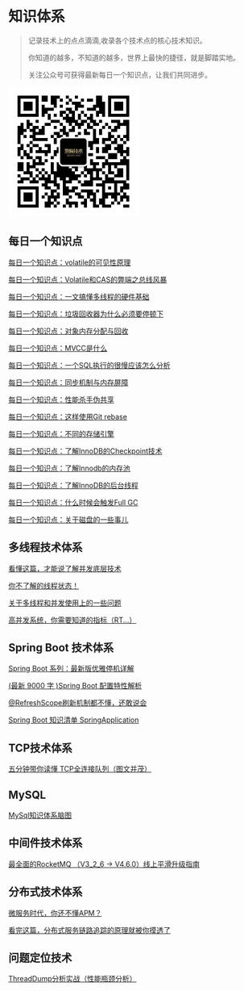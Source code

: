 # 知识体系
>记录技术上的点点滴滴,收录各个技术点的核心技术知识。
>
>你知道的越多，不知道的越多，世界上最快的捷径，就是脚踏实地。
>
>关注公众号可获得最新每日一个知识点，让我们共同进步。

![image](https://github.com/qianglu1989/technology/blob/main/pic/%E6%9E%B6%E6%9E%84%E6%8A%80%E6%9C%AF.jpg?raw=true)


## 每日一个知识点
[每日一个知识点：volatile的可见性原理](每日一个知识点/volatile的可见性原理.md)

[每日一个知识点：Volatile和CAS的弊端之总线风暴](每日一个知识点/Volatile和CAS的弊端之总线风暴.md)

[每日一个知识点：一文搞懂多线程的硬件基础](每日一个知识点/一文搞懂多线程的硬件基础.md)

[每日一个知识点：垃圾回收器为什么必须要停顿下](每日一个知识点/垃圾回收器为什么必须要停顿下.md)

[每日一个知识点：对象内存分配与回收](每日一个知识点/对象内存分配与回收.md)

[每日一个知识点：MVCC是什么](每日一个知识点/每日一个知识点：MVCC是什么.md)

[每日一个知识点：一个SQL执行的很慢应该怎么分析](每日一个知识点/每日一个知识点：一个%20SQL%20执行的很慢应该怎么分析.md)

[每日一个知识点：同步机制与内存屏障](每日一个知识点/每日一个知识点：同步机制与内存屏障.md)

[每日一个知识点：性能杀手伪共享](每日一个知识点/每日一个知识点：性能杀手伪共享.md)

[每日一个知识点：这样使用Git rebase](每日一个知识点/优秀%20！华为是这样使用Git%20rebase的.md)

[每日一个知识点：不同的存储引擎](每日一个知识点/每日一个知识点：不同的存储引擎.md)

[每日一个知识点：了解InnoDB的Checkpoint技术](每日一个知识点/每日一个知识点：了解InnoDB的Checkpoint技术.md)

[每日一个知识点：了解Innodb的内存池](每日一个知识点/每日一个知识点：了解Innodb的内存池.md)

[每日一个知识点：了解InnoDB的后台线程](每日一个知识点/每日一个知识点：了解InnoDB的后台线程.md)

[每日一个知识点：什么时候会触发Full GC](每日一个知识点/每日一个知识点：什么时候会触发Full%20GC.md)

[每日一个知识点：关于磁盘的一些事儿](每日一个知识点/每日一个知识点：关于磁盘的一些事儿.md)

## 多线程技术体系

[看懂这篇，才能说了解并发底层技术](多线程技术体系/看懂这篇，才能说了解并发底层技术.md)

[你不了解的线程状态！](多线程技术体系/你不了解的线程状态！.md)

[关于多线程和并发使用上的一些问题](多线程技术体系/关于多线程和并发使用上的一些问题.md)

[高并发系统，你需要知道的指标（RT...）](多线程技术体系/高并发系统，你需要知道的指标（RT...）%20.md)

 ## Spring Boot 技术体系
 [Spring Boot 系列：最新版优雅停机详解](SpringBoot技术体系/Spring%20Boot%20系列：最新版优雅停机详解.md)

[(最新 9000 字 )Spring Boot 配置特性解析](SpringBoot技术体系/(最新%209000%20字%20)Spring%20Boot%20配置特性解析.md)

[@RefreshScope刷新机制都不懂，还敢说会](SpringBoot技术体系/@RefreshScope%20刷新机制都不懂，还敢说会%3F.md)

[Spring Boot 知识清单 SpringApplication](SpringBoot技术体系/Spring%20Boot%20知识清单（一）SpringApplication.md)

## TCP技术体系

[五分钟带你读懂 TCP全连接队列（图文并茂）](TCP技术体系/五分钟带你读懂%20TCP全连接队列（图文并茂）.md)

## MySQL
[MySql知识体系脑图](MySql技术体系/MySql知识体系.pdf)

## 中间件技术体系

[最全面的RocketMQ （V3_2_6 -> V4.6.0）线上平滑升级指南 ](中间件技术体系/最全面的RocketMQ%20（V3_2_6%20-%3E%20V4.6.0）线上平滑升级指南%20.md)


## 分布式技术体系

[微服务时代，你还不懂APM？](分布式技术体系/微服务时代，你还不懂APM？.md)

[看完这篇，分布式服务链路追踪的原理就被你摸透了](分布式技术体系/看完这篇，分布式服务链路追踪的原理就被你摸透了.md)

## 问题定位技术

[ThreadDump分析实战（性能瓶颈分析）](问题定位技术/ThreadDump分析实战（性能瓶颈分析）.md)

